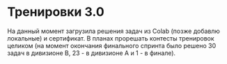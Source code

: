 # Тренировки 3.0
На данный момент загрузила решения задач из Colab (позже добавлю локальные) и сертификат. В планах прорешать контесты тренировок целиком (на момент окончания финального спринта было решено 30 задач в дивизионе B, 23 - в дивизионе A и 1 - в финале).

